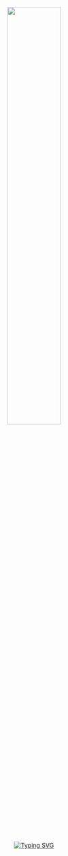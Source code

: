 <!-- 
- You must be very curious to come all this way? 
- Well, then let me just say that the truth is crazy. 
-->
<div align="center">
<img width="50%" src="https://media.discordapp.net/attachments/1092866670084763670/1190726886054166601/work.png?ex=65a2d9d4&is=659064d4&hm=24bd1a33540083e99602fc0f0c6f82ad64ebb57e75badd8f92a6777c0d1d9734&=&format=webp&quality=lossless"><br>
<a href="https://git.io/typing-svg"><img src="https://readme-typing-svg.demolab.com?font=TT+Lakes&weight=600&duration=500&pause=1000&color=FFFFFF&center=true&vCenter=true&random=true&width=600&lines='nothing+left+to+lose;everything+ends%2C+life+doesn't.;relentless+journeys+empty+passions'" alt="Typing SVG" /></a>
</div>
